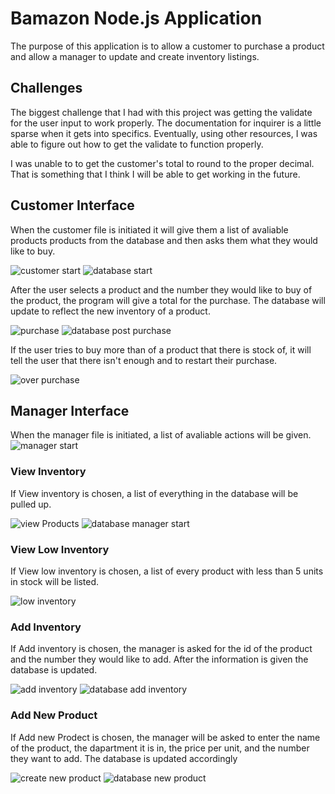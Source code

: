 # Bamazon Node.js Application
The purpose of this application is to allow a customer to purchase a product and allow a manager to update and create inventory listings.

## Challenges
The biggest challenge that I had with this project was getting the validate for the user input to work properly. The documentation for inquirer is a little sparse when it gets into specifics. Eventually, using other resources, I was able to figure out how to get the validate to function properly. 

I was unable to to get the customer's total to round to the proper decimal. That is something that I think I will be able to get working in the future.

## Customer Interface
When the customer file is initiated it will give them a list of avaliable products products from the database and then asks them what they would like to buy.

![customer start](/images/custStart.PNG)
![database start](/images/dbStartCustomer.PNG)

After the user selects a product and the number they would like to buy of the product, the program will give a total for the purchase. The database will update to reflect the new inventory of a product.

![purchase](/images/purchase.PNG)
![database post purchase](/images/dbPostPurchase.PNG)

If the user tries to buy more than of a product that there is stock of, it will tell the user that there isn't enough and to restart their purchase.

![over purchase](/images/overPurchase.PNG)
## Manager Interface
When the manager file is initiated, a list of avaliable actions will be given.
![manager start](/images/managerStart.PNG)

### View Inventory
If View inventory is chosen, a list of everything in the database will be pulled up.

![view Products](/images/viewProduct.PNG)
![database manager start](/images/dbStartManager.PNG)

### View Low Inventory
If View low inventory is chosen, a list of every product with less than 5 units in stock will be listed.

![low inventory](/images/lowInventory.PNG)

### Add Inventory
If Add inventory is chosen, the manager is asked for the id of the product and the number they would like to add. After the information is given the database is updated.

![add inventory](/images/addInventory.PNG)
![database add inventory](/images/dbPostAdd.PNG)

### Add New Product
If Add new Prodect is chosen, the manager will be asked to enter the name of the product, the dapartment it is in, the price per unit, and the number they want to add. The database is updated accordingly

![create new product](/images/create.PNG)
![database new product](/images/dbAfterCreate.PNG)
